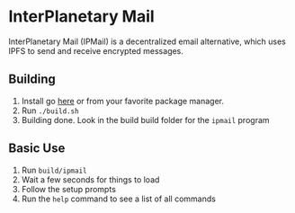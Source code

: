 # InterPlanetary Mail
InterPlanetary Mail (IPMail) is a decentralized email alternative, which uses IPFS to send and receive encrypted messages. 

## Building
1) Install go [here](https://golang.org/dl/) or from your favorite package manager.
2) Run `./build.sh` 
3) Building done. Look in the build build folder for the `ipmail` program

## Basic Use
1) Run `build/ipmail`
2) Wait a few seconds for things to load
3) Follow the setup prompts
4) Run the `help` command to see a list of all commands
